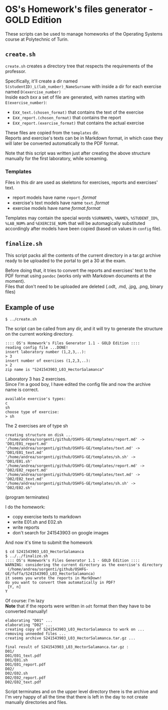 OS's Homework's files generator - GOLD Edition
==============================================

These scripts can be used to manage homeworks of the Operating Systems course at
Polytechnic of Turin.

## `create.sh`
`create.sh` creates a directory tree that respects the requirements of the
professor.

Specifically, it'll create a dir named `S(studentID)_L(lab_number)_NameSurname`
with inside a dir for each exercise named `D(exercise_number)`  
Inside each `D`_xx_ a set of file are generated, with names starting with
`E(exercise_number)`:
* `E`_xx_`_text.(chosen_format)` that contains the text of the exercise
* `E`_xx_`_report.(chosen_format)` that contains the report
* `E`_xx_`_report.(exercise_format)` that contains the actual exercise

These files are copied from the `templates` dir.  
Reports and exercise's texts can be in Markdown format, in which case they will
later be converted automatically to the PDF format.

Note that this script was written just after creating the above structure
manually for the first laboratory, while screaming.

### Templates
Files in this dir are used as skeletons for exercises, reports and exercises'
text.
* report models have name `report.`_format_
* exercise's text models have name `text.`_format_
* exercise models have name _format.format_

Templates may contain the special words `%SURNAME%`, `%NAME%`, `%STUDENT_ID%`,
`%LAB_NUM%` and `%EXERCISE_NUM%` that will be automagically substituted
accordingly after models have been copied (based on values in `config` file).

## `finalize.sh`
This script packs all the contents of the current directory in a tar.gz archive
ready to be uploaded to the portal to get a 30 at the exam.

Before doing that, it tries to convert the reports and exercises' text to the
PDF format using `pandoc` (works only with Markdown documents at the moment).  
Files that don't need to be uploaded are deleted (.odt, .md, .jpg, .png, binary
files)

## Example of use
```
$ ../create.sh
```
The script can be called from any dir, and it will try to generate the
structure on the current working directory.
```
:::: OS's Homework's Files Generator 1.1 - GOLD Edition ::::
reading config file ...DONE!
insert laboratory number (1,2,3,..): 
> 3
insert number of exercises (1,2,3,..): 
> 2
zip name is "S241543903_L03_HectorSalamanca"
```
Laboratory 3 has 2 exercises.  
Since I'm a good boy, I have edited the config file and now the archive name is
correct.
```
available exercise's types:
c
sh
choose type of exercise: 
> sh
```
The 2 exercises are of type sh
```
creating structure on disk ...
'/home/andrea/sorgenti/github/OSHFG-GE/templates/report.md' -> 'D01/E01_report.md'
'/home/andrea/sorgenti/github/OSHFG-GE/templates/text.md' -> 'D01/E01_text.md'
'/home/andrea/sorgenti/github/OSHFG-GE/templates/sh.sh' -> 'D01/E01.sh'
'/home/andrea/sorgenti/github/OSHFG-GE/templates/report.md' -> 'D02/E02_report.md'
'/home/andrea/sorgenti/github/OSHFG-GE/templates/text.md' -> 'D02/E02_text.md'
'/home/andrea/sorgenti/github/OSHFG-GE/templates/sh.sh' -> 'D02/E02.sh'
```
(program terminates)

I do the homework:
* copy exercise texts to markdown
* write E01.sh and E02.sh
* write reports
* don't search for 241543903 on google images

And now it's time to submit the homework
```
$ cd S241543903_L03_HectorSalamanca
$ ../../finalize.sh
:::: OS's Homework's Files Generator 1.1 - GOLD Edition ::::
WARNING: considering the current directory as the exercise's directory
 (/home/andrea/sorgenti/github/OSHFG-GE/fuffa/S241543903_L03_HectorSalamanca)
it seems you wrote the reports in MarkDown!
do you want to convert them automatically in PDF?
 [Y, n]
Y
```
Of course: I'm lazy  
**Note** that if the reports were written in `odt` format then they have to be
converted manually!
```
elaborating "D01" ...
elaborating "D02" ...
creating copy of S241543903_L03_HectorSalamanca to work on ...
removing unneeded files ...
creating archive S241543903_L03_HectorSalamanca.tar.gz ...

final result of S241543903_L03_HectorSalamanca.tar.gz :
D01/
D01/E01_text.pdf
D01/E01.sh
D01/E01_report.pdf
D02/
D02/E02.sh
D02/E02_report.pdf
D02/E02_text.pdf
```
Script terminates and on the upper level directory there is the archive and
I'm very happy of all the time that there is left in the day to not create
manually directories and files.
